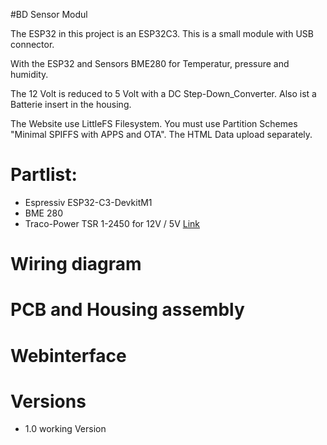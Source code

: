 #BD Sensor Modul

The ESP32 in this project is an ESP32C3. This is a small module with USB connector.

With the ESP32 and Sensors BME280 for Temperatur, pressure and humidity.

The 12 Volt is reduced to 5 Volt with a DC Step-Down_Converter. Also ist a Batterie insert in the housing.

The Website use LittleFS Filesystem. You must use Partition Schemes "Minimal SPIFFS with APPS and OTA".
The HTML Data upload separately.

# Partlist:

- Espressiv ESP32-C3-DevkitM1
- BME 280
- Traco-Power TSR 1-2450 for 12V / 5V [Link](https://www.reichelt.de/dc-dc-wandler-tsr-1-1-w-5-v-1000-ma-sil-to-220-tsr-1-2450-p116850.html?search=tsr+1-24)


# Wiring diagram



# PCB and Housing assembly


# Webinterface


# Versions

- 1.0 working Version
